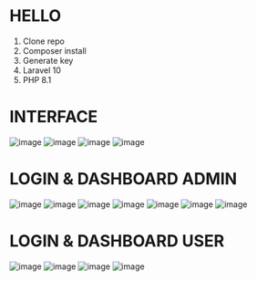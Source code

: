 # HELLO
1. Clone repo
2. Composer install
3. Generate key
4. Laravel 10
5. PHP 8.1

# INTERFACE
![image](https://github.com/Ajung007/E-Furniture/assets/103097069/23ca7117-defa-4a67-a91e-87f8769e018a)
![image](https://github.com/Ajung007/E-Furniture/assets/103097069/f77aec37-a4f9-40aa-baee-228664a28c4e)
![image](https://github.com/Ajung007/E-Furniture/assets/103097069/1441c2ca-e215-4810-b795-36f0ee2859a4)
![image](https://github.com/Ajung007/E-Furniture/assets/103097069/908ff7db-23aa-4ab1-9464-3994a828fa96)

# LOGIN & DASHBOARD ADMIN
![image](https://github.com/Ajung007/E-Furniture/assets/103097069/4f3634c4-0e64-453d-91e3-9c710aca4792)
![image](https://github.com/Ajung007/E-Furniture/assets/103097069/e4564085-af8a-45d3-b4ce-8929014b8b7b)
![image](https://github.com/Ajung007/E-Furniture/assets/103097069/515a85bc-9932-4be5-bb50-8fbcfe2cf460)
![image](https://github.com/Ajung007/E-Furniture/assets/103097069/70e9c04c-80d1-44df-bb73-0a08474c24e6)
![image](https://github.com/Ajung007/E-Furniture/assets/103097069/bdecb347-1f8d-46c3-b2fe-bb3dc4fe71ae)
![image](https://github.com/Ajung007/E-Furniture/assets/103097069/4880ec95-8efc-495a-9cdc-44d85d8458ff)
![image](https://github.com/Ajung007/E-Furniture/assets/103097069/e22dd089-627b-4374-9726-e625dabe7d96)

# LOGIN & DASHBOARD USER
![image](https://github.com/Ajung007/E-Furniture/assets/103097069/e0c6e57e-0e06-4975-a140-24fa40ee00f5)
![image](https://github.com/Ajung007/E-Furniture/assets/103097069/3f506db7-41bc-4275-b488-3972d20ac78a)
![image](https://github.com/Ajung007/E-Furniture/assets/103097069/e3abe98b-5316-476f-a7a3-ee0594c84d77)
![image](https://github.com/Ajung007/E-Furniture/assets/103097069/7d4fd7d7-30ee-42df-b1fa-8951a6beccbe)
